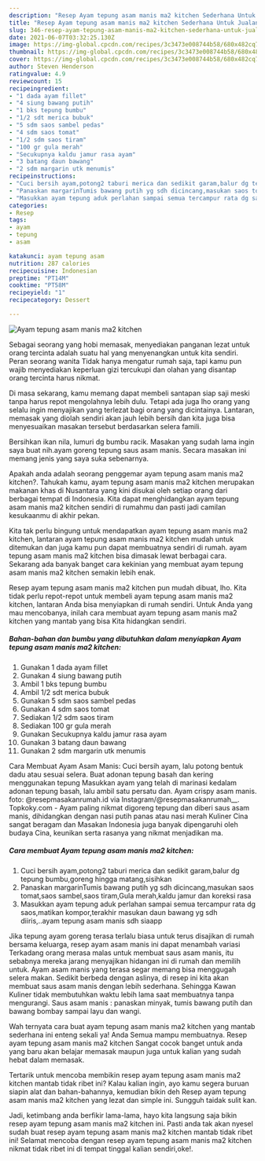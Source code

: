 ```yaml
---
description: "Resep Ayam tepung asam manis ma2 kitchen Sederhana Untuk Jualan"
title: "Resep Ayam tepung asam manis ma2 kitchen Sederhana Untuk Jualan"
slug: 346-resep-ayam-tepung-asam-manis-ma2-kitchen-sederhana-untuk-jualan
date: 2021-06-07T03:32:25.130Z
image: https://img-global.cpcdn.com/recipes/3c3473e008744b58/680x482cq70/ayam-tepung-asam-manis-ma2-kitchen-foto-resep-utama.jpg
thumbnail: https://img-global.cpcdn.com/recipes/3c3473e008744b58/680x482cq70/ayam-tepung-asam-manis-ma2-kitchen-foto-resep-utama.jpg
cover: https://img-global.cpcdn.com/recipes/3c3473e008744b58/680x482cq70/ayam-tepung-asam-manis-ma2-kitchen-foto-resep-utama.jpg
author: Steven Henderson
ratingvalue: 4.9
reviewcount: 15
recipeingredient:
- "1 dada ayam fillet"
- "4 siung bawang putih"
- "1 bks tepung bumbu"
- "1/2 sdt merica bubuk"
- "5 sdm saos sambel pedas"
- "4 sdm saos tomat"
- "1/2 sdm saos tiram"
- "100 gr gula merah"
- "Secukupnya kaldu jamur rasa ayam"
- "3 batang daun bawang"
- "2 sdm margarin utk menumis"
recipeinstructions:
- "Cuci bersih ayam,potong2 taburi merica dan sedikit garam,balur dg tepung bumbu,goreng hingga matang,sisihkan"
- "Panaskan margarinTumis bawang putih yg sdh dicincang,masukan saos tomat,saos sambel,saos tiram,Gula merah,kaldu jamur dan koreksi rasa"
- "Masukkan ayam tepung aduk perlahan sampai semua tercampur rata dg saos,matikan kompor,terakhir masukan daun bawang yg sdh diiris,..ayam tepung asam manis sdh siaapp"
categories:
- Resep
tags:
- ayam
- tepung
- asam

katakunci: ayam tepung asam 
nutrition: 287 calories
recipecuisine: Indonesian
preptime: "PT14M"
cooktime: "PT58M"
recipeyield: "1"
recipecategory: Dessert

---
```



![Ayam tepung asam manis ma2 kitchen](https://img-global.cpcdn.com/recipes/3c3473e008744b58/680x482cq70/ayam-tepung-asam-manis-ma2-kitchen-foto-resep-utama.jpg)

Sebagai seorang yang hobi memasak, menyediakan panganan lezat untuk orang tercinta adalah suatu hal yang menyenangkan untuk kita sendiri. Peran seorang  wanita Tidak hanya mengatur rumah saja, tapi kamu pun wajib menyediakan keperluan gizi tercukupi dan olahan yang disantap orang tercinta harus nikmat.

Di masa  sekarang, kamu memang dapat membeli santapan siap saji meski tanpa harus repot mengolahnya lebih dulu. Tetapi ada juga lho orang yang selalu ingin menyajikan yang terlezat bagi orang yang dicintainya. Lantaran, memasak yang diolah sendiri akan jauh lebih bersih dan kita juga bisa menyesuaikan masakan tersebut berdasarkan selera famili. 

Bersihkan ikan nila, lumuri dg bumbu racik. Masakan yang sudah lama ingin saya buat nih.ayam goreng tepung saus asam manis. Secara masakan ini memang jenis yang saya suka sebenarnya.

Apakah anda adalah seorang penggemar ayam tepung asam manis ma2 kitchen?. Tahukah kamu, ayam tepung asam manis ma2 kitchen merupakan makanan khas di Nusantara yang kini disukai oleh setiap orang dari berbagai tempat di Indonesia. Kita dapat menghidangkan ayam tepung asam manis ma2 kitchen sendiri di rumahmu dan pasti jadi camilan kesukaanmu di akhir pekan.

Kita tak perlu bingung untuk mendapatkan ayam tepung asam manis ma2 kitchen, lantaran ayam tepung asam manis ma2 kitchen mudah untuk ditemukan dan juga kamu pun dapat membuatnya sendiri di rumah. ayam tepung asam manis ma2 kitchen bisa dimasak lewat berbagai cara. Sekarang ada banyak banget cara kekinian yang membuat ayam tepung asam manis ma2 kitchen semakin lebih enak.

Resep ayam tepung asam manis ma2 kitchen pun mudah dibuat, lho. Kita tidak perlu repot-repot untuk membeli ayam tepung asam manis ma2 kitchen, lantaran Anda bisa menyiapkan di rumah sendiri. Untuk Anda yang mau mencobanya, inilah cara membuat ayam tepung asam manis ma2 kitchen yang mantab yang bisa Kita hidangkan sendiri.

<!--inarticleads1-->

##### Bahan-bahan dan bumbu yang dibutuhkan dalam menyiapkan Ayam tepung asam manis ma2 kitchen:

1. Gunakan 1 dada ayam fillet
1. Gunakan 4 siung bawang putih
1. Ambil 1 bks tepung bumbu
1. Ambil 1/2 sdt merica bubuk
1. Gunakan 5 sdm saos sambel pedas
1. Gunakan 4 sdm saos tomat
1. Sediakan 1/2 sdm saos tiram
1. Sediakan 100 gr gula merah
1. Gunakan Secukupnya kaldu jamur rasa ayam
1. Gunakan 3 batang daun bawang
1. Gunakan 2 sdm margarin utk menumis


Cara Membuat Ayam Asam Manis: Cuci bersih ayam, lalu potong bentuk dadu atau sesuai selera. Buat adonan tepung basah dan kering menggunakan tepung Masukkan ayam yang telah di marinasi kedalam adonan tepung basah, lalu ambil satu persatu dan. Ayam crispy asam manis. foto: @resepmasakanrumah.id via Instagram/@resepmasakanrumah__. Topkoky.com - Ayam paling nikmat digoreng tepung dan diberi saus asam manis, dihidangkan dengan nasi putih panas atau nasi merah Kuliner Cina sangat beragam dan Masakan Indonesia juga banyak dipengaruhi oleh budaya Cina, keunikan serta rasanya yang nikmat menjadikan ma. 

<!--inarticleads2-->

##### Cara membuat Ayam tepung asam manis ma2 kitchen:

1. Cuci bersih ayam,potong2 taburi merica dan sedikit garam,balur dg tepung bumbu,goreng hingga matang,sisihkan
1. Panaskan margarinTumis bawang putih yg sdh dicincang,masukan saos tomat,saos sambel,saos tiram,Gula merah,kaldu jamur dan koreksi rasa
1. Masukkan ayam tepung aduk perlahan sampai semua tercampur rata dg saos,matikan kompor,terakhir masukan daun bawang yg sdh diiris,..ayam tepung asam manis sdh siaapp


Jika tepung ayam goreng terasa terlalu biasa untuk terus disajikan di rumah bersama keluarga, resep ayam asam manis ini dapat menambah variasi Terkadang orang merasa malas untuk membuat saus asam manis, itu sebabnya mereka jarang menyajikan hidangan ini di rumah dan memilih untuk. Ayam asam manis yang terasa segar memang bisa menggugah selera makan. Sedikit berbeda dengan aslinya, di resep ini kita akan membuat saus asam manis dengan lebih sederhana. Sehingga Kawan Kuliner tidak membutuhkan waktu lebih lama saat membuatnya tanpa mengurangi. Saus asam manis : panaskan minyak, tumis bawang putih dan bawang bombay sampai layu dan wangi. 

Wah ternyata cara buat ayam tepung asam manis ma2 kitchen yang mantab sederhana ini enteng sekali ya! Anda Semua mampu membuatnya. Resep ayam tepung asam manis ma2 kitchen Sangat cocok banget untuk anda yang baru akan belajar memasak maupun juga untuk kalian yang sudah hebat dalam memasak.

Tertarik untuk mencoba membikin resep ayam tepung asam manis ma2 kitchen mantab tidak ribet ini? Kalau kalian ingin, ayo kamu segera buruan siapin alat dan bahan-bahannya, kemudian bikin deh Resep ayam tepung asam manis ma2 kitchen yang lezat dan simple ini. Sungguh taidak sulit kan. 

Jadi, ketimbang anda berfikir lama-lama, hayo kita langsung saja bikin resep ayam tepung asam manis ma2 kitchen ini. Pasti anda tak akan nyesel sudah buat resep ayam tepung asam manis ma2 kitchen mantab tidak ribet ini! Selamat mencoba dengan resep ayam tepung asam manis ma2 kitchen nikmat tidak ribet ini di tempat tinggal kalian sendiri,oke!.

